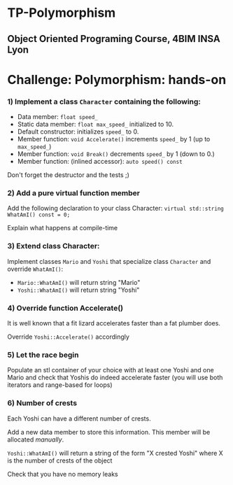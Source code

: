 # TP-Polymorphism
## Object Oriented Programing Course, 4BIM INSA Lyon
Challenge:
Polymorphism: hands-on
======================

### 1) Implement a class ``Character`` containing the following:
* Data member: ``float speed_``
* Static data member: ``float max_speed_`` initialized to 10.
* Default constructor: initializes ``speed_`` to 0.
* Member function: ``void Accelerate()`` increments ``speed_`` by 1 (up to ``max_speed_``)
* Member function: ``void Break()`` decrements ``speed_`` by 1 (down to 0.)
* Member function: (inlined accessor): ``auto speed() const``

Don't forget the destructor and the tests  ;)

### 2) Add a pure virtual function member
Add the following declaration to your class Character:
``virtual std::string WhatAmI() const = 0;``

Explain what happens at compile-time

### 3) Extend class Character:
Implement classes ``Mario`` and ``Yoshi`` that specialize class ``Character`` and override ``WhatAmI()``:
* ``Mario::WhatAmI()`` will return string "Mario"
* ``Yoshi::WhatAmI()`` will return string "Yoshi"

### 4) Override function Accelerate()
It is well known that a fit lizard accelerates faster than a fat plumber does.

Override ``Yoshi::Accelerate()`` accordingly

### 5) Let the race begin
Populate an stl container of your choice with at least one Yoshi and one Mario and check that Yoshis do indeed accelerate faster (you will use both iterators and range-based for loops)

### 6) Number of crests
Each Yoshi can have a different number of crests.

Add a new data member to store this information. This member will be allocated *manually*.

``Yoshi::WhatAmI()`` will return a string of the form "X crested Yoshi" where X is the number of crests of the object

Check that you have no memory leaks